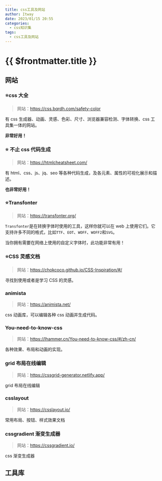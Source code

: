 ```yaml
---
title: css工具及网站
author: Itway
date: 2023/01/15 20:55
categories:
  - css知识集
tags:
  - css工具及网站
---
```


# {{ $frontmatter.title }}

## 网站

### ⭐css 大全

> 网站：https://css.bqrdh.com/safety-color

有 css 生成器、动画、灵感、色彩、尺寸、浏览器兼容检测、字体转换、css 工具集一体的网站。

**非常好用！**

### ⭐ 不止 css 代码生成

> 网站：https://htmlcheatsheet.com/

有 html、css、js、jq、seo 等各种代码生成，及各元素、属性的可视化展示和描述。

**也非常好用！**

### ⭐Transfonter

> 网站：https://transfonter.org/

`Transfonter`是在转换字体时使用的工具，这样你就可以在 web 上使用它们。它支持许多不同的格式，比如`TTF`、`EOT`、`WOFF`、`WOFF2`和`SVG`。

当你拥有需要在网络上使用的自定义字体时，此功能非常有用！

### ⭐CSS 灵感文档

> 网站：https://chokcoco.github.io/CSS-Inspiration/#/

寻找到使用或者是学习 CSS 的灵感。

### animista

> 网站：https://animista.net/

css 动画库，可以编辑各种 css 动画并生成代码。

### You-need-to-know-css

> 网站：https://lhammer.cn/You-need-to-know-css/#/zh-cn/

各种效果、布局和动画的实现。

### grid 布局在线编辑

> 网站：https://cssgrid-generator.netlify.app/

grid 布局在线编辑

### csslayout

> 网站：https://csslayout.io/

常用布局、按钮、样式效果文档

### cssgradient 渐变生成器

> 网站：https://cssgradient.io/

css 渐变生成器

## 工具库
